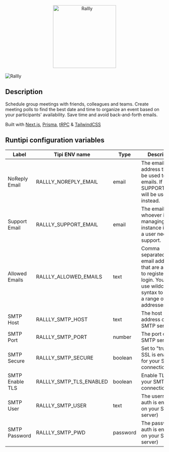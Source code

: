 <div align="center">
  
<img src="https://raw.githubusercontent.com/lukevella/rallly/d36c363f60ffdbc7679bf0ae5c6cd74a48a79b47/assets/images/logo-color.svg" width="200px" alt="Rallly" />

</div>
<br />

<img src="https://raw.githubusercontent.com/lukevella/rallly/main/assets/images/splash.png" alt="Rallly" />

## Description
Schedule group meetings with friends, colleagues and teams. Create meeting polls to find the best date and time to organize an event based on your participants' availability. Save time and avoid back-and-forth emails.

Built with [Next.js](https://github.com/vercel/next.js/), [Prisma](https://github.com/prisma/prisma), [tRPC](https://github.com/trpc/trpc) & [TailwindCSS](https://github.com/tailwindlabs/tailwindcss)

## Runtipi configuration variables

| Label           | Tipi ENV name           | Type     | Description                                                                                                                                      | Required |
|-----------------|-------------------------|----------|--------------------------------------------------------------------------------------------------------------------------------------------------|----------|
| NoReply Email   | RALLLY_NOREPLY_EMAIL    | email    | The email address that will be used to send emails. If not set, SUPPORT_EMAIL will be used instead.                                              | NO       |
| Support Email   | RALLLY_SUPPORT_EMAIL    | email    | The email of whoever is managing this instance in case a user needs support.                                                                     | YES      |
| Allowed Emails  | RALLLY_ALLOWED_EMAILS   | text     | Comma separated list of email addresses that are allowed to register and login. You can use wildcard syntax to match a range of email addresses. | NO       |
| SMTP Host       | RALLLY_SMTP_HOST        | text     | The host address of your SMTP server                                                                                                             | YES      |
| SMTP Port       | RALLLY_SMTP_PORT        | number   | The port of your SMTP server                                                                                                                     | YES      |
| SMTP Secure     | RALLLY_SMTP_SECURE      | boolean  | Set to "true" if SSL is enabled for your SMTP connection                                                                                         | -        |
| SMTP Enable TLS | RALLLY_SMTP_TLS_ENABLED | boolean  | Enable TLS for your SMTP connection                                                                                                              | -        |
| SMTP User       | RALLLY_SMTP_USER        | text     | The username (if auth is enabled on your SMTP server)                                                                                            | NO       |
| SMTP Password   | RALLLY_SMTP_PWD         | password | The password (if auth is enabled on your SMTP server)                                                                                            | NO       |

